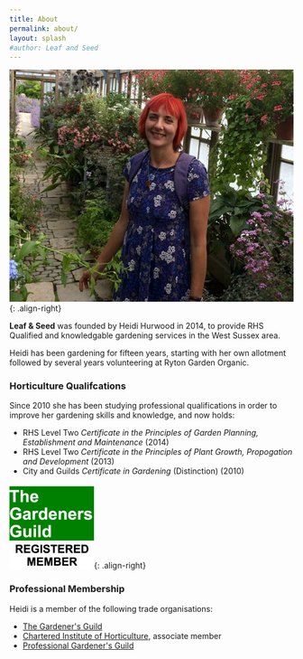 ```yaml
---
title: About
permalink: about/
layout: splash
#author: Leaf and Seed
---
```

![Heidi at Westdene Gardens](/assets/images/about_heidi.png){: .align-right}

**Leaf & Seed** was founded by Heidi Hurwood in 2014, to provide RHS Qualified and knowledgable gardening services in the West Sussex area.

Heidi has been gardening for fifteen years, starting with her own allotment followed by several years volunteering at Ryton Garden Organic.

### Horticulture Qualifcations
Since 2010 she has been studying professional qualifications in order to improve her gardening skills and knowledge, and now holds:

  * RHS Level Two *Certificate in the Principles of Garden Planning, Establishment and Maintenance* (2014)
  * RHS Level Two *Certificate in the Principles of Plant Growth, Propogation and Development* (2013)
  * City and Guilds *Certificate in Gardening* (Distinction) (2010)

[![TGG](/assets/images/TGG.png)](http://thegardenersguild.co.uk){: .align-right}

### Professional Membership
Heidi is a member of the following trade organisations:

* [The Gardener's Guild](http://www.thegardenersguild.co.uk)
* [Chartered Institute of Horticulture](https://www.horticulture.org.uk), associate member
* [Professional Gardener's Guild](http://www.pgg.org.uk)

